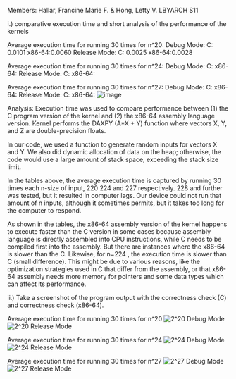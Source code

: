 Members: Hallar, Francine Marie F. & Hong, Letty V.  LBYARCH S11

i.) comparative execution time and short analysis of the performance of the kernels
    
Average execution time for running 30 times for n^20:
Debug Mode:
      C: 0.0101
      x86-64:0.0060
Release Mode:
      C: 0.0025
      x86-64:0.0028
    
Average execution time for running 30 times for n^24:
Debug Mode:
        C: 
        x86-64: 
Release Mode:
        C: 
        x86-64:

Average execution time for running 30 times for n^27:
Debug Mode:
        C: 
        x86-64:
Release Mode:
        C: 
        x86-64:
![image](https://github.com/HooDue/mp2_Hallar_Hong/assets/127380830/615a062a-3b39-4713-bd1d-145c08722bf7)

Analysis:
    Execution time was used to compare performance between (1) the C program version of the kernel and (2) the x86-64 assembly language version.  Kernel performs the DAXPY (A*X + Y) function where vectors X, Y, and Z are double-precision floats. 

In our code, we used a function to generate random inputs for vectors X and Y. We also did dynamic allocation of data on the heap; otherwise, the code would use a large amount of stack space, exceeding the stack size limit. 

In the tables above, the average execution time is captured by running 30 times each n-size of input, 220 224 and 227 respectively. 228 and further was tested, but it resulted in computer lags. Our device could not run that amount of n inputs, although it sometimes permits, but it takes too long for the computer to respond. 

As shown in the tables, the x86-64 assembly version of the kernel happens to execute faster than the C version in some cases because assembly language is directly assembled into CPU instructions, while C needs to be compiled first into the assembly.  But there are instances where the x86-64 is slower than the C. Likewise, for  n=224  , the execution time is slower than C (small difference). This might be due to various reasons, like the optimization strategies used in C that differ from the assembly, or that x86-64 assembly needs more memory for pointers and some data types which can affect its performance.



 ii.) Take a screenshot of the program output with the correctness check (C) and correctness check (x86-64).
 
Average execution time for running 30 times for n^20
    ![2^20 Debug Mode](https://github.com/HooDue/mp2_Hallar_Hong/assets/98597121/5c73cccb-5aa8-4e02-a955-0f69a2bc2480)
    ![2^20 Release Mode](https://github.com/HooDue/mp2_Hallar_Hong/assets/98597121/27fdc013-d2ba-4f31-80ca-4b93ce5a6bc5)
        
Average execution time for running 30 times for n^24
  ![2^24 Debug Mode](https://github.com/HooDue/mp2_Hallar_Hong/assets/98597121/05c152ed-dc62-48f2-a3f9-ae19651cab5b)
  ![2^24 Release Mode](https://github.com/HooDue/mp2_Hallar_Hong/assets/98597121/c029ba51-130b-4d2c-a1e9-2576e4097b2d)

Average execution time for running 30 times for n^27
  ![2^27 Debug Mode](https://github.com/HooDue/mp2_Hallar_Hong/assets/98597121/6eebf007-3cbb-4944-89cf-08cebc1f4dc4)
  ![2^27 Release Mode](https://github.com/HooDue/mp2_Hallar_Hong/assets/98597121/17ea08fd-c934-497d-a02a-12834305a86f)     
